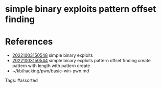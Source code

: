 # simple binary exploits pattern offset finding

# References
- [20221003150548](/zet/20221003150548/README.md) simple binary exploits
- [20221003150544](/zet/20221003150544/README.md) simple binary exploits pattern offset finding create pattern with length with pattern create
- ~/kb/hacking/pwn/basic-win-pwn.md

Tags:
    #assorted

